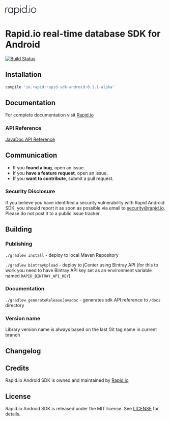 ![Rapid.io](extras/rapid.png)

# Rapid.io real-time database SDK  for Android
[![Build Status](https://travis-ci.org/Rapid-SDK/android.svg?branch=master)](https://travis-ci.org/Rapid-SDK/android)


## Installation

```groovy
compile 'io.rapid:rapid-sdk-android:0.1.1-alpha'
```


## Documentation

For complete documentation visit [Rapid.io](https://www.rapid.io/docs)

### API Reference
[JavaDoc API Reference](https://rapid-sdk.github.io/android/)


## Communication

- If you **found a bug**, open an issue.
- If you **have a feature request**, open an issue.
- If you **want to contribute**, submit a pull request.

### Security Disclosure

If you believe you have identified a security vulnerability with Rapid Android SDK, you should report it as soon as possible via email to [security@rapid.io](mailto:security@rapid.io). Please do not post it to a public issue tracker.


## Building

### Publishing
`./gradlew install` - deploy to local Maven Repository

`./gradlew bintrayUpload` - deploy to jCenter using Bintray API (for this to work you need to have Bintray API key set as an environment variable named `RAPID_BINTRAY_API_KEY`)

### Documentation
`./gradlew generateReleaseJavadoc` - generates sdk API reference to `/docs` directory

### Version name
Library version name is always based on the last Git tag name in current branch

## Changelog


## Credits

Rapid.io Android SDK is owned and maintained by [Rapid.io](http://www.rapid.io)


## License
Rapid.io Android SDK is released under the MIT license. See [LICENSE](/LICENSE.md) for details.